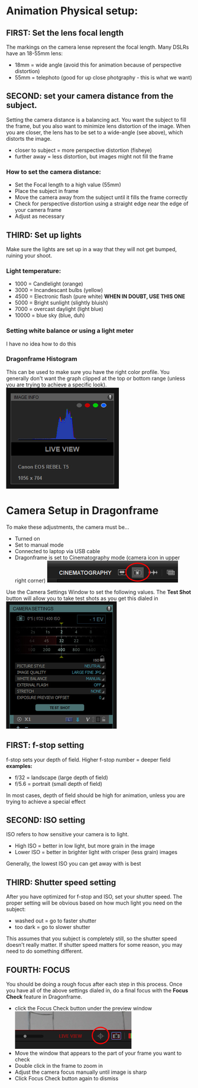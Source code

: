# Animation Physical setup:

## FIRST: Set the lens focal length

The markings on the camera lense represent the focal length. Many DSLRs have an 18-55mm lens:

- 18mm = wide angle (avoid this for animation because of perspective distortion)
- 55mm = telephoto (good for up close photgraphy - this is what we want)

## SECOND: set your camera distance from the subject.

Setting the camera distance is a balancing act. You want the subject to fill the frame, but you also want to minimize lens distortion of the image. When you are closer, the lens has to be set to a wide-angle (see above), which distorts the image.

- closer to subject = more perspective distortion (fisheye)
- further away = less distortion, but images might not fill the frame

### How to set the camera distance:

- Set the Focal length to a high value (55mm)
- Place the subject in frame
- Move the camera away from the subject until it fills the frame correctly
- Check for perspective distortion using a straight edge near the edge of your camera frame
- Adjust as necessary

## THIRD: Set up lights

Make sure the lights are set up in a way that they will not get bumped, ruining your shoot.

### Light temperature:

- 1000 = Candlelight (orange)
- 3000 = Incandescant bulbs (yellow)
- 4500 = Electronic flash (pure white) **WHEN IN DOUBT, USE THIS ONE**
- 5000 = Bright sunlight (slightly bluish)
- 7000 = overcast daylight (light blue)
- 10000 = blue sky (blue, duh)

### Setting white balance or using a light meter

I have no idea how to do this

### Dragonframe Histogram

This can be used to make sure you have the right color profile. You generally don't want the graph clipped at the top or bottom range (unless you are trying to achieve a specific look).
![Histogram](/images/cinema_histogram.jpg)

# Camera Setup in Dragonframe

To make these adjustments, the camera must be...

- Turned on
- Set to manual mode
- Connected to laptop via USB cable
- Dragonframe is set to Cinematography mode (camera icon in upper right corner)
  ![Cinematography Icon](/images/icon_cinematography.jpg)

Use the Camera Settings Window to set the following values. The **Test Shot** button will allow you to take test shots as you get this dialed in
![Camera Settings](/images/cinema_camera_settings.jpg)

## FIRST: f-stop setting

f-stop sets your depth of field. Higher f-stop number = deeper field
**examples:**

- f/32 = landscape (large depth of field)
- f/5.6 = portrait (small depth of field)

In most cases, depth of field should be high for animation, unless you are trying to achieve a special effect

## SECOND: ISO setting

ISO refers to how sensitive your camera is to light.

- High ISO = better in low light, but more grain in the image
- Lower ISO = better in brighter light with crisper (less grain) images

Generally, the lowest ISO you can get away with is best

## THIRD: Shutter speed setting

After you have optimized for f-stop and ISO, set your shutter speed. The proper setting will be obvious based on how much light you need on the subject:

- washed out = go to faster shutter
- too dark = go to slower shutter

This assumes that you subject is completely still, so the shutter speed doesn't really matter. If shutter speed matters for some reason, you may need to do something different.

## FOURTH: FOCUS

You should be doing a rough focus after each step in this process. Once you have all of the above settings dialed in, do a final focus with the **Focus Check** feature in Dragonframe.

- click the Focus Check button under the preview window
  ![Focus Check](/images/cinema_focus_check.jpg)
- Move the window that appears to the part of your frame you want to check
- Double click in the frame to zoom in
- Adjust the camera focus manually until image is sharp
- Click Focus Check button again to dismiss
